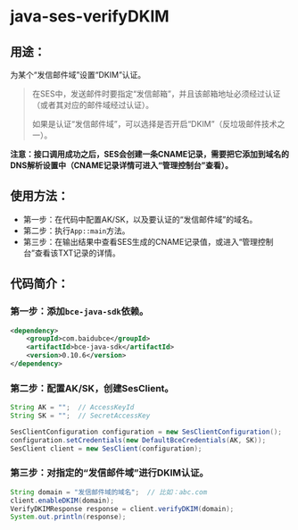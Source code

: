 # java-ses-verifyDKIM

## 用途：

为某个“发信邮件域”设置“DKIM”认证。

> 在SES中，发送邮件时要指定“发信邮箱”，并且该邮箱地址必须经过认证（或者其对应的邮件域经过认证）。
> 
> 如果是认证“发信邮件域”，可以选择是否开启“DKIM”（反垃圾邮件技术之一）。

**注意：接口调用成功之后，SES会创建一条CNAME记录，需要把它添加到域名的DNS解析设置中（CNAME记录详情可进入“管理控制台”查看）。**

## 使用方法：

* 第一步：在代码中配置AK/SK，以及要认证的“发信邮件域”的域名。
* 第二步：执行`App::main`方法。
* 第三步：在输出结果中查看SES生成的CNAME记录值，或进入“管理控制台”查看该TXT记录的详情。

## 代码简介：

### 第一步：添加`bce-java-sdk`依赖。

```xml
<dependency>
    <groupId>com.baidubce</groupId>
    <artifactId>bce-java-sdk</artifactId>
    <version>0.10.6</version>
</dependency>
```

### 第二步：配置AK/SK，创建SesClient。

```java
String AK = "";  // AccessKeyId
String SK = "";  // SecretAccessKey

SesClientConfiguration configuration = new SesClientConfiguration();
configuration.setCredentials(new DefaultBceCredentials(AK, SK));
SesClient client = new SesClient(configuration);
```

### 第三步：对指定的“发信邮件域”进行DKIM认证。

```java
String domain = "发信邮件域的域名";  // 比如：abc.com
client.enableDKIM(domain);
VerifyDKIMResponse response = client.verifyDKIM(domain);
System.out.println(response);
```